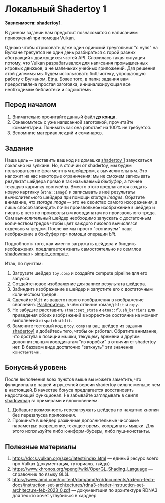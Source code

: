 # Локальный Shadertoy 1

**Зависимости: [shadertoy1](/tasks/shadertoy2/)**.

В данном задании вам предстоит познакомится с написанием приложений при помощи Vulkan.

Однако чтобы отрисовать даже один одинокий треугольник "с нуля" на Вулкане требуется не один день разбираться с горой разных абстракций и движущихся частей API.
Сложилась такая ситуация потому, что Vulkan разрабатывался для написания промышленных игровых движков, а не маленьких учебных приложений.
Для решения этой дилеммы мы будем использовать библиотеку, упрощающую работу с Вулканом, [Etna](https://github.com/alexandrShcherbakov/etna/).
Более того, в папке задания вам предоставлена простая заготовка, инициализирующая все необходимые библиотеки и подсистемы.

## Перед началом

 1. Внимательно прочитайте данный файл **до конца**.
 2. Ознакомьтесь с уже написанной заготовкой, прочитайте комментарии.
    Понимать как она работает на 100% не требуется.
 3. Вспомните материал лекций и семинаров.

## Задание

Наша цель &mdash; заставить ваш код из домашки [shadertoy 1](/tasks/shadertoy1/) запускаться локально на вулкане.
Но, в отличии от shadertoy, мы будем пользоваться не фрагментным шейдером, а вычислительным.
Это наложит на нас некоторые ограничения: мы не сможем записывать результат шейдера прямо в так называемый *бэкбуфер*, а точнее текущую картинку свопчейна.
Вместо этого предлагается создать новую картинку (`etna::Image`) и записывать в неё результаты вычислительного шейдера при помощи *storage images*.
Обратите внимание, что *storage image* -- это не свойство самого изображения, а лишь способ забиндить почти произвольное изображение в шейдер и писать в него по произвольным координатам из произвольного треда.
Сам вычислительный шейдер необходимо запускать с достаточным количеством тредов чтобы цвет каждого пикселя вычислялся отдельным тредом.
После же мы просто "скопируем" наше изображение в бэкбуфер при помощи операции *blit*.

Подробности того, как именно загружать шейдера и биндить изображения, предлагается узнать самостоятельно из семплов [shadowmap](/samples/shadowmap/) и [simple_compute](/samples/simple_compute/).

Итак, по пунктам:

 1. Загрузите шейдер `toy.comp` и создайте compute pipeline для его запуска.
 2. Создайте новое изображение для записи результата шейдера.
 3. Забиндите изображение в шейдер и запустите его с достаточным количеством тредов.
 4. Сделайте `blit` из вашего нового изображения в изображение свопчейна.
 [Разберитесь](https://docs.vulkan.org/spec/latest/chapters/copies.html), в чём отличие команд `blit` и `copy`.
 5. Не забудьте расставить `etna::set_state` и `etna::flush_barriers` для приведения обоих изображений в корректное состояние на момент выполнения `dispatch` и `blit`.
 6. Замените тестовый код в `toy.comp` на ваш шейдер из задания [shadertoy1](/tasks/shadertoy1/) и добейтесь того, чтобы он работал.
 Обратите внимание, что доступа к позиции мышки, текущему времени и другим дополнительным координатам "из коробки" в отличии от shadertoy нет.
 В базовом виде достаточно "заткнуть" эти значения константами.

## Бонусный уровень

После выполнения всех пунктов выше вы можете заметить, что функционала в нашей игрушечной версии shadertoy сильно меньше чем в настоящей.
В качестве бонуса предлагается восстановить недостающий функционал.
Не забывайте заглядывать в семпл [shadowmap](/samples/shadowmap/) за примерами и вдохновением.

 1. Добавьте возможность перезагружать шейдера по нажатию кнопки без перезапуска приложения.
 2. Прокиньте в шейдер различные дополнительные числовые параметры: разрешение, текущее время, координаты мышки.
 Для этого используйте либо юниформ-буферы, либо пуш-константы.

## Полезные материалы

 1. https://docs.vulkan.org/spec/latest/index.html &mdash; единый ресурс всего про Vulkan (документация, туториалы, гайды)
 2. https://www.khronos.org/opengl/wiki/OpenGL_Shading_Language &mdash; справочник по языку GLSL
 3. https://www.amd.com/content/dam/amd/en/documents/radeon-tech-docs/instruction-set-architectures/rdna3-shader-instruction-set-architecture-feb-2023_0.pdf &mdash; документация по архитектуре RDNA3 для тех кто хочет углубиться в хардвер
